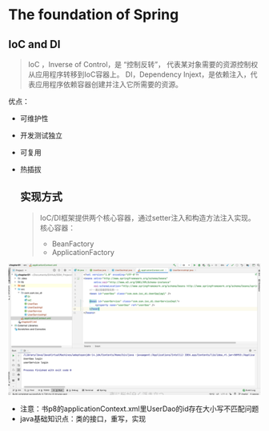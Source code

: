 # The foundation of Spring

## IoC and DI

> IoC ，Inverse of Control，是 “控制反转”， 代表某对象需要的资源控制权从应用程序转移到IoC容器上。
> DI，Dependency Injext，是依赖注入，代表应用程序依赖容器创建并注入它所需要的资源。

优点：
- 可维护性
- 开发测试独立
- 可复用
- 热插拔
  
  ## 实现方式
  > IoC/DI框架提供两个核心容器，通过setter注入和构造方法注入实现。 核心容器：
  > - BeanFactory
  > - ApplicationFactory

![IoC 和 DI 的实现](/img/chapter01.png)
- 注意：书p8的applicationContext.xml里UserDao的id存在大小写不匹配问题
- java基础知识点：类的接口，重写，实现

